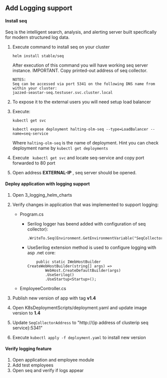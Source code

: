 ## Add Logging support

#### Install seq 
Seq is the intelligent search, analysis, and alerting server built specifically for modern structured log data.

1. Execute command to install seq on your cluster
	```
	helm install stable/seq
	```
	After execution of this command you will have working seq server instance.
	IMPORTANT. Copy printed-out address of seq collector.

	```
	NOTES:
	Seq can be accessed via port 5341 on the following DNS name from within your cluster:
	jazzed-seastar-seq.testuser.svc.cluster.local
	```

2. To expose it to the external users you will need setup load balancer
3. Execute:
   ```
   kubectl get svc
   ```
   ```
   kubectl expose deployment halting-olm-seq --type=LoadBalancer --name=seq-service
   ```
   Where ``halting-olm-seq`` is the name of deployment. Hint you can check deployment name by ``kubectl get deployments``
4. Execute `` kubectl get svc`` and locate seq-service and copy port forwarded to 80 port
5. Open address **EXTERNAL-IP** , seq server should be opened.

#### Deploy application with logging support
1. Open 3_logging_helm_charts
2. Verify changes in application that was implemented to support logging:
	* Program.cs 	
		* Serilog logger has beend added with configuration of seq collector):
	
			```
			.WriteTo.Seq(Environment.GetEnvironmentVariable("SeqCollectorAddress"))
			```
		* UseSerilog extension method is used to configure logging with asp .net core:
	
			```
				public static IWebHostBuilder CreateWebHostBuilder(string[] args) =>
					WebHost.CreateDefaultBuilder(args)
					.UseSerilog()
					.UseStartup<Startup>();
			```

	* EmployeeController.cs
	
4. Publish new version of app with tag **v1.4**
5. Open K8sDeploymentScripts/deployment.yaml and update image version to **1.4**
6. Update ``SeqCollectorAddress`` to "http://{ip address of clusterip seq service}:5341"
7. Execute ``kubectl apply -f deployment.yaml`` to install new version

#### Verify logging feature
1. Open application and employee module 
2. Add test employees
3. Open seq and verify if logs appear
